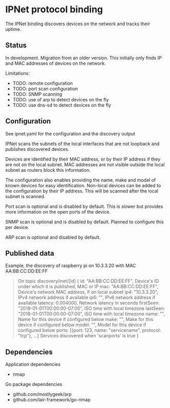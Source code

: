 # IPNet protocol binding 

The IPNet binding discovers devices on the network and tracks their uptime.

## Status

In development. Migration from an older version.
This initially only finds IP and MAC addresses of devices on the network.

Limitations:
* TODO: remote configuration
* TODO: port scan configuration
* TODO: SNMP scanning
* TODO: use of arp to detect devices on the fly 
* TODO: use dns-sd to detect devices on the fly

## Configuration

See ipnet.yaml for the configuration and the discovery output

IPNet scans the subnets of the local interfaces that are not loopback and publishes discovered devices.

Devices are identified by their MAC address, or by their IP address if they are not on the local subnet. MAC addresses
are not visible outside the local subnet as routers block this information.

The configuration also enables providing the name, make and model of known devices for easy identification.
Non-local devices can be added to the configuration by their IP address. This will be scanned after the local subnet 
is scanned.

Port scan is optional and is disabled by default. This is slower but provides more information on the open ports of the
device.

SNMP scan is optional and is disabled by default. Planned to configure this per device.

ARP scan is optional and disabled by default.

## Published data

Example, the discovery of raspberry pi on 10.3.3.20 with MAC AA:BB:CC:DD:EE:FF
> On topic discovery/inet/[id]
> {
>    id: "AA:BB:CC:DD:EE:FF",                       Device's ID under which it is published, MAC or IP
>    mac: "AA:BB:CC:DD:EE:FF",                      Device's network MAC address, if on local subnet
>    ip4: "10.3.3.20",                              IPv4 network address if available
>    ip6: "",                                       IPv6 network address if available
>    latency: 0.004000,                             Network latency in seconds
>    firstSeen: "2018-01-01T00:00:00-07:00",        ISO time with local timezone
>    lastSeen: "2018-01-01T00:00:00-07:00",         ISO time with local timezone
>    name: "",                                      Name for this device if configured below
>    make: "",                                      Make for this device if configured below
>    model: "",                                     Model for this device if configured below
>    ports: [{port: 123, name: "servicename", protocol: "tcp"}, ...]  Services discovered when 'scanports' is true
> }

## Dependencies

Application dependencies
* nmap

Go package dependencies
* github.com/mostlygeek/arp
* github.com/lair-framework/go-nmap
